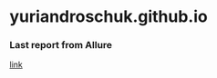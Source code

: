 # yuriandroschuk.github.io
<h3>Last report from Allure</h3>
<a href="https://yuriandroschuk.github.io/allure-report/index.html">link</a>

